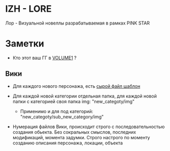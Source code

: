 <h1>IZH - LORE</h1>

<p>Лор - Визуальной новеллы разрабатываемая в рамках PINK STAR</p>

<h1>Заметки</h1>

- <p>Кто этот ваш ГГ в <a href="Script/1.Main.md"> VOLUME1</a> ? <p>

<h2>Вики</h2>
<p>

- Для каждого нового персонажа, есть <a href="CHR/template.md">сырой файл шаблон</a>

</p>


<p> 

- Для каждой новой категории отдельная папка, для каждой новой папки с категорией своя папка img: "new_categoty/img"

  - Применимо и для под категорий: "new_categoty/sub_new_category/img"

  
- Нумерация файлов Вики, происходит строго с последовательностью создания обьекта. Без сокральных смыслов, последних модификаций, момента задумки. Строго настрого по моменту созданию описания персонажа, локации, объекта
  
</p>
